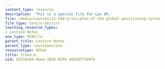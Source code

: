 ```yaml
---
content_type: resource
description: 'This is a special file for Lec #5.'
file: /media/courses/12-540-principles-of-the-global-positioning-system-spring-2012/d3f28a890aea301605f8e8b18f7309f6_truea.m
file_type: text/x-objcsrc
learning_resource_types:
- Lecture Notes
ocw_type: OCWFile
parent_title: Lecture Notes
parent_type: CourseSection
resourcetype: Other
title: truea.m
uid: d3f28a89-0aea-3016-05f8-e8b18f7309f6
---
```


